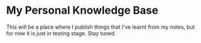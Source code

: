 # My Personal Knowledge Base

This will be a place where I publish things that I've learnt from my notes, but
for now it is just in testing stage. Stay tuned. 
